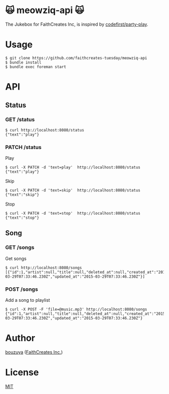 # :scream_cat: meowziq-api :scream_cat:

The Jukebox for FaithCreates Inc, is inspired by [codefirst/party-play](https://github.com/codefirst/party-play).


# Usage

```
$ git clone https://github.com/faithcreates-tuesday/meowziq-api
$ bundle install
$ bundle exec foreman start
```

# API

## Status

### GET /status

```
$ curl http://localhost:8080/status
{"text":"play"}
```

### PATCH /status

Play

```
$ curl -X PATCH -d 'text=play'  http://localhost:8080/status
{"text":"play"}
```

Skip

```
$ curl -X PATCH -d 'text=skip'  http://localhost:8080/status
{"text":"skip"}
```

Stop

```
$ curl -X PATCH -d 'text=stop'  http://localhost:8080/status
{"text":"stop"}
```

## Song

### GET /songs

Get songs

```
$ curl http://localhost:8080/songs
[{"id":1,"artist":null,"title":null,"deleted_at":null,"created_at":"2015-03-29T07:33:46.230Z","updated_at":"2015-03-29T07:33:46.230Z"}]
```

### POST /songs

Add a song to playlist

```
$ curl -X POST -F 'file=@music.mp3' http://localhost:8080/songs
{"id":1,"artist":null,"title":null,"deleted_at":null,"created_at":"2015-03-29T07:33:46.230Z","updated_at":"2015-03-29T07:33:46.230Z"}
```

# Author

[bouzuya](https://github.com/bouzuya/) ([FaithCreates Inc.](https://github.com/faithcreates/))

# License

[MIT](LICENSE)
